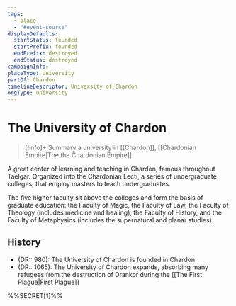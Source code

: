 ```yaml
---
tags:
  - place
  - "#event-source"
displayDefaults:
  startStatus: founded
  startPrefix: founded
  endPrefix: destroyed
  endStatus: destroyed
campaignInfo: 
placeType: university
partOf: Chardon
timelineDescriptor: University of Chardon
orgType: university
---
```

# The University of Chardon
>[!info]+ Summary
> a university in [[Chardon]], [[Chardonian Empire|The the Chardonian Empire]]

A great center of learning and teaching in Chardon, famous throughout Taelgar. Organized into the Chardonian Lecti, a series of undergraduate colleges, that employ masters to teach undergraduates. 

The five higher faculty sit above the colleges and form the basis of graduate education: the Faculty of Magic, the Faculty of Law, the Faculty of Theology (includes medicine and healing), the Faculty of History, and the Faculty of Metaphysics (includes the supernatural and planar studies).

## History
- (DR:: 980): The University of Chardon is founded in Chardon
- (DR:: 1065): The University of Chardon expands, absorbing many refugees from the destruction of Drankor during the [[The First Plague|First Plague]]

%%SECRET[1]%%



